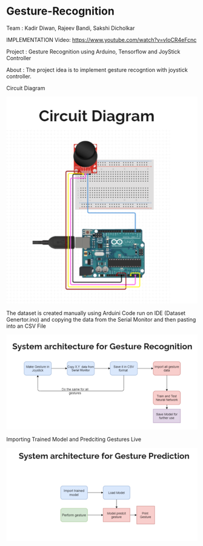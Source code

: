 # Gesture-Recognition
Team : 
  Kadir Diwan,
  Rajeev Bandi,
  Sakshi Dicholkar


IMPLEMENTATION Video: https://www.youtube.com/watch?v=vIoCR4eFcnc

Project : Gesture Recognition using Arduino, Tensorflow and JoyStick Controller

About : 
The project idea is to implement gesture recogntion with joystick controller.

Circuit Diagram

![Circuit](https://github.com/diwan-kadir/Gesture-Recognition/blob/master/outputs/Circuit.PNG)

The dataset is created manually using Arduini Code run on IDE (Dataset Genertor.ino) and copying the data from the Serial Monitor and then pasting into an CSV File

![GESTURE DATASET FLOWCHART](https://github.com/diwan-kadir/Gesture-Recognition/blob/master/outputs/archi_ges_recognition.PNG)

Importing Trained Model and Predciting Gestures Live

![GESTURE DATASET FLOWCHART](https://github.com/diwan-kadir/Gesture-Recognition/blob/master/outputs/archi_gesture.PNG)



